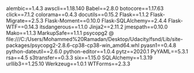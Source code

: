 alembic==1.4.3
awscli==1.18.140
Babel==2.8.0
botocore==1.17.63
click==7.1.2
colorama==0.4.3
docutils==0.15.2
Flask==1.1.2
Flask-Migrate==2.5.3
Flask-Moment==0.10.0
Flask-SQLAlchemy==2.4.4
Flask-WTF==0.14.3
itsdangerous==1.1.0
Jinja2==2.11.2
jmespath==0.10.0
Mako==1.1.3
MarkupSafe==1.1.1
psycopg2 @ file:///C:/Users/Mohammed%20Ramadan/Desktop/Udacity/fsnd/Lib/site-packages/psycopg2-2.8.6-cp38-cp38-win_amd64.whl
pyasn1==0.4.8
python-dateutil==2.6.0
python-editor==1.0.4
pytz==2020.1
PyYAML==5.3.1
rsa==4.5
s3transfer==0.3.3
six==1.15.0
SQLAlchemy==1.3.19
urllib3==1.25.10
Werkzeug==1.0.1
WTForms==2.3.3
